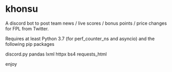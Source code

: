 # khonsu

A discord bot to post team news / live scores / bonus points / price changes for FPL from Twitter.

Requires at least Python 3.7 (for perf_counter_ns and asyncio) and the following pip packages

discord.py
pandas
lxml
httpx
bs4
requests_html

enjoy
